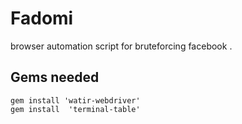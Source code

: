 # Fadomi
browser automation script for bruteforcing facebook .
## Gems needed 
```
gem install 'watir-webdriver'
gem install  'terminal-table'
```
